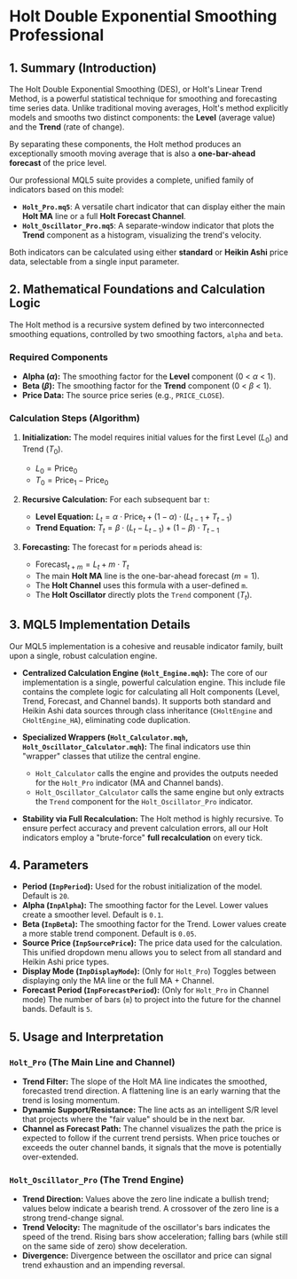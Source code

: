 # Holt Double Exponential Smoothing Professional

## 1. Summary (Introduction)

The Holt Double Exponential Smoothing (DES), or Holt's Linear Trend Method, is a powerful statistical technique for smoothing and forecasting time series data. Unlike traditional moving averages, Holt's method explicitly models and smooths two distinct components: the **Level** (average value) and the **Trend** (rate of change).

By separating these components, the Holt method produces an exceptionally smooth moving average that is also a **one-bar-ahead forecast** of the price level.

Our professional MQL5 suite provides a complete, unified family of indicators based on this model:

* **`Holt_Pro.mq5`**: A versatile chart indicator that can display either the main **Holt MA** line or a full **Holt Forecast Channel**.
* **`Holt_Oscillator_Pro.mq5`**: A separate-window indicator that plots the **Trend** component as a histogram, visualizing the trend's velocity.

Both indicators can be calculated using either **standard** or **Heikin Ashi** price data, selectable from a single input parameter.

## 2. Mathematical Foundations and Calculation Logic

The Holt method is a recursive system defined by two interconnected smoothing equations, controlled by two smoothing factors, `alpha` and `beta`.

### Required Components

* **Alpha ($\alpha$):** The smoothing factor for the **Level** component (0 < $\alpha$ < 1).
* **Beta ($\beta$):** The smoothing factor for the **Trend** component (0 < $\beta$ < 1).
* **Price Data:** The source price series (e.g., `PRICE_CLOSE`).

### Calculation Steps (Algorithm)

1. **Initialization:** The model requires initial values for the first Level ($L_0$) and Trend ($T_0$).
    * $L_0 = \text{Price}_0$
    * $T_0 = \text{Price}_1 - \text{Price}_0$

2. **Recursive Calculation:** For each subsequent bar `t`:
    * **Level Equation:** $L_t = \alpha \cdot \text{Price}_t + (1 - \alpha) \cdot (L_{t-1} + T_{t-1})$
    * **Trend Equation:** $T_t = \beta \cdot (L_t - L_{t-1}) + (1 - \beta) \cdot T_{t-1}$

3. **Forecasting:** The forecast for `m` periods ahead is:
    * $\text{Forecast}_{t+m} = L_t + m \cdot T_t$
    * The main **Holt MA** line is the one-bar-ahead forecast ($m=1$).
    * The **Holt Channel** uses this formula with a user-defined `m`.
    * The **Holt Oscillator** directly plots the `Trend` component ($T_t$).

## 3. MQL5 Implementation Details

Our MQL5 implementation is a cohesive and reusable indicator family, built upon a single, robust calculation engine.

* **Centralized Calculation Engine (`Holt_Engine.mqh`):**
    The core of our implementation is a single, powerful calculation engine. This include file contains the complete logic for calculating all Holt components (Level, Trend, Forecast, and Channel bands). It supports both standard and Heikin Ashi data sources through class inheritance (`CHoltEngine` and `CHoltEngine_HA`), eliminating code duplication.

* **Specialized Wrappers (`Holt_Calculator.mqh`, `Holt_Oscillator_Calculator.mqh`):**
    The final indicators use thin "wrapper" classes that utilize the central engine.
  * `Holt_Calculator` calls the engine and provides the outputs needed for the `Holt_Pro` indicator (MA and Channel bands).
  * `Holt_Oscillator_Calculator` calls the same engine but only extracts the `Trend` component for the `Holt_Oscillator_Pro` indicator.

* **Stability via Full Recalculation:** The Holt method is highly recursive. To ensure perfect accuracy and prevent calculation errors, all our Holt indicators employ a "brute-force" **full recalculation** on every tick.

## 4. Parameters

* **Period (`InpPeriod`):** Used for the robust initialization of the model. Default is `20`.
* **Alpha (`InpAlpha`):** The smoothing factor for the Level. Lower values create a smoother level. Default is `0.1`.
* **Beta (`InpBeta`):** The smoothing factor for the Trend. Lower values create a more stable trend component. Default is `0.05`.
* **Source Price (`InpSourcePrice`):** The price data used for the calculation. This unified dropdown menu allows you to select from all standard and Heikin Ashi price types.
* **Display Mode (`InpDisplayMode`):** (Only for `Holt_Pro`) Toggles between displaying only the MA line or the full MA + Channel.
* **Forecast Period (`InpForecastPeriod`):** (Only for `Holt_Pro` in Channel mode) The number of bars (`m`) to project into the future for the channel bands. Default is `5`.

## 5. Usage and Interpretation

### `Holt_Pro` (The Main Line and Channel)

* **Trend Filter:** The slope of the Holt MA line indicates the smoothed, forecasted trend direction. A flattening line is an early warning that the trend is losing momentum.
* **Dynamic Support/Resistance:** The line acts as an intelligent S/R level that projects where the "fair value" should be in the next bar.
* **Channel as Forecast Path:** The channel visualizes the path the price is expected to follow if the current trend persists. When price touches or exceeds the outer channel bands, it signals that the move is potentially over-extended.

### `Holt_Oscillator_Pro` (The Trend Engine)

* **Trend Direction:** Values above the zero line indicate a bullish trend; values below indicate a bearish trend. A crossover of the zero line is a strong trend-change signal.
* **Trend Velocity:** The magnitude of the oscillator's bars indicates the speed of the trend. Rising bars show acceleration; falling bars (while still on the same side of zero) show deceleration.
* **Divergence:** Divergence between the oscillator and price can signal trend exhaustion and an impending reversal.
